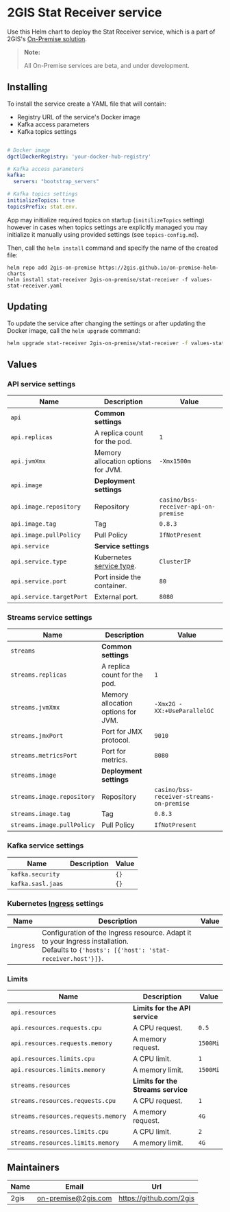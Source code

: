 # 2GIS Stat Receiver service

Use this Helm chart to deploy the Stat Receiver service, which is a part of 2GIS's [On-Premise solution](https://docs.2gis.com/en/on-premise/overview).

> **Note:**
>
> All On-Premise services are beta, and under development.

## Installing

To install the service create a YAML file that will contain:

- Registry URL of the service's Docker image
- Kafka access parameters
- Kafka topics settings

```yaml

# Docker image
dgctlDockerRegistry: 'your-docker-hub-registry'

# Kafka access parameters
kafka:
  servers: "bootstrap_servers"

# Kafka topics settings
initializeTopics: true
topicsPrefix: stat.env.
```

App may initialize required topics on startup (`initilizeTopics` setting) however in cases when topics settings are explicitly managed you may initialize it manually using provided settings (see `topics-config.md`).

Then, call the `helm install` command and specify the name of the created file:

```shell
helm repo add 2gis-on-premise https://2gis.github.io/on-premise-helm-charts
helm install stat-receiver 2gis-on-premise/stat-receiver -f values-stat-receiver.yaml
```

## Updating

To update the service after changing the settings or after updating the Docker image, call the `helm upgrade` command:

```bash
helm upgrade stat-receiver 2gis-on-premise/stat-receiver -f values-stat-receiver.yaml
```


## Values

### API service settings

| Name                     | Description                                                                                                                    | Value                                |
| ------------------------ | ------------------------------------------------------------------------------------------------------------------------------ | ------------------------------------ |
| `api`                    | **Common settings**                                                                                                            |                                      |
| `api.replicas`           | A replica count for the pod.                                                                                                   | `1`                                  |
| `api.jvmXmx`             | Memory allocation options for JVM.                                                                                             | `-Xmx1500m`                          |
| `api.image`              | **Deployment settings**                                                                                                        |                                      |
| `api.image.repository`   | Repository                                                                                                                     | `casino/bss-receiver-api-on-premise` |
| `api.image.tag`          | Tag                                                                                                                            | `0.8.3`                              |
| `api.image.pullPolicy`   | Pull Policy                                                                                                                    | `IfNotPresent`                       |
| `api.service`            | **Service settings**                                                                                                           |                                      |
| `api.service.type`       | Kubernetes [service type](https://kubernetes.io/docs/concepts/services-networking/service/#publishing-services-service-types). | `ClusterIP`                          |
| `api.service.port`       | Port inside the container.                                                                                                     | `80`                                 |
| `api.service.targetPort` | External port.                                                                                                                 | `8080`                               |


### Streams service settings

| Name                       | Description                        | Value                                    |
| -------------------------- | ---------------------------------- | ---------------------------------------- |
| `streams`                  | **Common settings**                |                                          |
| `streams.replicas`         | A replica count for the pod.       | `1`                                      |
| `streams.jvmXmx`           | Memory allocation options for JVM. | `-Xmx2G -XX:+UseParallelGC`              |
| `streams.jmxPort`          | Port for JMX protocol.             | `9010`                                   |
| `streams.metricsPort`      | Port for metrics.                  | `8080`                                   |
| `streams.image`            | **Deployment settings**            |                                          |
| `streams.image.repository` | Repository                         | `casino/bss-receiver-streams-on-premise` |
| `streams.image.tag`        | Tag                                | `0.8.3`                                  |
| `streams.image.pullPolicy` | Pull Policy                        | `IfNotPresent`                           |


### Kafka service settings

| Name              | Description | Value |
| ----------------- | ----------- | ----- |
| `kafka.security`  |             | `{}`  |
| `kafka.sasl.jaas` |             | `{}`  |


### Kubernetes [Ingress](https://kubernetes.io/docs/concepts/services-networking/ingress/) settings

| Name      | Description                                                                                                                                    | Value |
| --------- | ---------------------------------------------------------------------------------------------------------------------------------------------- | ----- |
| `ingress` | Configuration of the Ingress resource. Adapt it to your Ingress installation. <br/> Defaults to `{'hosts': [{'host': 'stat-receiver.host'}]}`. |       |


### Limits

| Name                                | Description                        | Value    |
| ----------------------------------- | ---------------------------------- | -------- |
| `api.resources`                     | **Limits for the API service**     |          |
| `api.resources.requests.cpu`        | A CPU request.                     | `0.5`    |
| `api.resources.requests.memory`     | A memory request.                  | `1500Mi` |
| `api.resources.limits.cpu`          | A CPU limit.                       | `1`      |
| `api.resources.limits.memory`       | A memory limit.                    | `1500Mi` |
| `streams.resources`                 | **Limits for the Streams service** |          |
| `streams.resources.requests.cpu`    | A CPU request.                     | `1`      |
| `streams.resources.requests.memory` | A memory request.                  | `4G`     |
| `streams.resources.limits.cpu`      | A CPU limit.                       | `2`      |
| `streams.resources.limits.memory`   | A memory limit.                    | `4G`     |


## Maintainers

| Name | Email | Url |
| ---- | ------ | --- |
| 2gis | <on-premise@2gis.com> | <https://github.com/2gis> |

